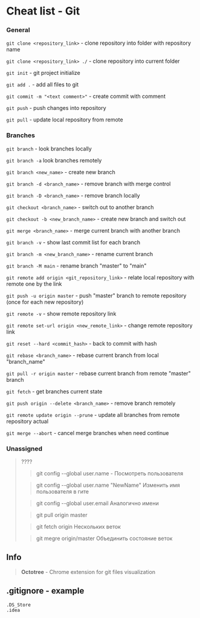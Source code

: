# Cheat list - Git

### General

`git clone <repository_link>` - clone repository into folder with repository name

`git clone <repository_link> ./` - clone repository into current folder

`git init` - git project initialize 

`git add .` - add all files to git

`git commit -m "<text comment>"` - create commit with comment

`git push` - push changes into repository

`git pull` - update local repository from remote

### Branches

`git branch` - look branches locally

`git branch -a`	look branches remotely

`git branch <new_name>` - create new branch

`git branch -d <branch_name>` - remove branch with merge control

`git branch -D <branch_name>` - remove branch locally

`git checkout <branch_name>` - switch out to another branch

`git checkout -b <new_branch_name>` - create new branch and switch out

`git merge <branch_name>` - merge current branch with another branch

`git branch -v` - show last commit list for each branch

`git branch -m <new_branch_name>` - rename current branch

`git branch -M main` - rename branch "master" to "main"

`git remote add origin <git_repository_link>` - relate local repository with remote one by the link

`git push -u origin master` - push "master" branch to remote repository (once for each new repository)

`git remote -v` - show remote repository link

`git remote set-url origin <new_remote_link>` - change remote repository link

`git reset --hard <commit_hash>` - back to commit with hash

`git rebase <branch_name>` - rebase current branch from local "branch_name"

`git pull -r origin master` - rebase current branch from remote "master" branch

`git fetch` - get branches current state

`git push origin --delete <branch_name>` - remove branch remotely

`git remote update origin --prune` - update all branches from remote repository actual

`git merge --abort` - cancel merge branches when need continue



### Unassigned 
> ????
> 
>> git config --global user.name - Посмотреть пользователя
> 
>> git config --global user.name "NewName"	Изменить имя пользователя в гите
> 
>> git config --global user.email	Аналогично имени
> 
>> git pull origin master
> 
>> git fetch origin	Нескольких веток
> 
>> git megre origin/master	Объединить состояние веток



## Info
> **Octotree** - Chrome extension for git files visualization

## **.gitignore** - example
```hgignore
.DS_Store
.idea
```
